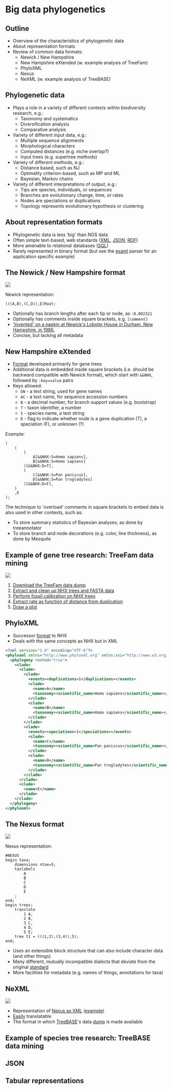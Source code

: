 Big data phylogenetics
======================

Outline
-------
- Overview of the characteristics of phylogenetic data
- About representation formats
- Review of common data formats:
  - Newick / New Hampshire
  - New Hampshire eXtended (w. example analysis of TreeFam)
  - PhyloXML
  - Nexus
  - NeXML (w. example analysis of TreeBASE)

Phylogenetic data
-----------------
- Plays a role in a variety of different contexts within biodiversity research, e.g.:
  - Taxonomy and systematics 
  - Diversification analysis
  - Comparative analysis
- Variety of different input data, e.g.:
  - Multiple sequence alignments
  - Morphological characters
  - Computed distances (e.g. niche overlap?)
  - Input trees (e.g. supertree methods)
- Variety of different methods, e.g.:
  - Distance based, such as NJ
  - Optimality criterion-based, such as MP and ML
  - Bayesian, Markov chains
- Variety of different interpretations of output, e.g.:
  - Tips are species, individuals, or sequences
  - Branches are evolutionary change, time, or rates
  - Nodes are speciations or duplications
  - Topology represents evolutionary hypothesis or clustering

About representation formats
----------------------------
- Phylogenetic data is less 'big' than NGS data
- Often simple text-based, web standards ([XML](https://www.w3.org/XML/), 
  [JSON](http://www.json.org/), [RDF](https://www.w3.org/RDF/))
- More amenable to relational databases ([SQL](https://en.wikipedia.org/wiki/SQL))
- Rarely represented in binary format (but see the [examl](ExaML.pdf) parser for an
  application specific example)


The Newick / New Hampshire format
---------------------------------

![](phylogeny.png)

Newick representation:

```
(((A,B),(C,D)),E)Root;
```

- Optionally has branch lengths after each tip or node, as `:0.002321`
- Optionally has comments inside square brackets, e.g. `[comment]`
- ['Invented' on a napkin at Newick's Lobster House in Durham, New Hampshire, in 1986.](http://evolution.genetics.washington.edu/phylip/newicktree.html)
- Concise, but lacking all metadata

New Hampshire eXtended
----------------------

- [Format](https://sites.google.com/site/cmzmasek/home/software/forester/nhx) developed 
  primarily for gene trees
- Additional data is embedded inside square brackets (i.e. should be backward compatible
  with Newick format), which start with `&&NHX`, followed by `:key=value` pairs 
- Keys allowed:
  - `GN` - a text string, used for gene names
  - `AC` - a text name, for sequence accession numbers
  - `B`  - a decimal number, for branch support values (e.g. bootstrap)
  - `T`  - taxon identifier, a number
  - `S`  - species name, a text string 
  - `D`  - flag to indicate whether node is a gene duplication (T), a speciation (F), or
    unknown (?)

Example:

```
(
	(
		(
			A[&&NHX:S=Homo sapiens],
			B[&&NHX:S=Homo sapiens]		
		)[&&NHX:D=T],
		(
			C[&&NHX:S=Pan paniscus],
			D[&&NHX:S=Pan troglodytes]
		)[&&NHX:D=F],	
	)	
	,E
);
```
The technique to 'overload' comments in square brackets to embed data is also used in 
other contexts, such as:
- To store summary statistics of Bayesian analyses, as done by treeannotator
- To store branch and node decorations (e.g. color, line thickness), as done by Mesquite

Example of gene tree research: TreeFam data mining
--------------------------------------------------

![](treefam.png)

1. [Download the TreeFam data dump](https://github.com/rvosa/bh15/blob/master/pipeline.sh)
2. [Extract and clean up NHX trees and FASTA data](https://github.com/rvosa/bh15/blob/master/script/treefammer.pl)
3. [Perform fossil calibration on NHX trees](https://github.com/rvosa/bh15/blob/master/script/ratogrammer.pl)
4. [Extract rate as function of distance from duplication](https://github.com/rvosa/bh15/blob/master/script/ratebydist.pl)
5. [Draw a plot](https://github.com/rvosa/bh15/blob/master/script/scatterplt.R)

PhyloXML
--------

- Successor [format](phyloxml.pdf) to NHX
- Deals with the same concepts as NHX but in XML

```xml
<?xml version="1.0" encoding="UTF-8"?>
<phyloxml xmlns="http://www.phyloxml.org" xmlns:xsi="http://www.w3.org/2001/XMLSchema-instance" xsi:schemaLocation="http://www.phyloxml.org http://www.phyloxml.org/1.10/phyloxml.xsd">
  <phylogeny rooted="true">
    <clade>
      <clade>
        <clade>
          <events><duplications>1</duplications></events>
          <clade>
            <name>A</name>
            <taxonomy><scientific_name>Homo sapiens</scientific_name></taxonomy>
          </clade>
          <clade>
            <name>B</name>
            <taxonomy><scientific_name>Homo sapiens</scientific_name></taxonomy>            
          </clade>
        </clade>
        <clade>
          <events><speciations>1</speciations></events>
          <clade>
            <name>C</name>
            <taxonomy><scientific_name>Pan paniscus</scientific_name></taxonomy>            
          </clade>
          <clade>
            <name>D</name>
            <taxonomy><scientific_name>Pan troglodytes</scientific_name></taxonomy>            
          </clade>
        </clade>
      </clade>
      <clade>
        <name>E</name>
      </clade>
    </clade>
  </phylogeny>
</phyloxml>
```

The Nexus format
----------------

![](phylogeny.png)

Nexus representation:

```
#NEXUS
begin taxa;
	dimensions ntax=5;
	taxlabels
		A
		B
		C
		D
		E
	;		
end;
begin trees;
	translate
		1 A,
		2 B,
		3 C,
		4 D,
		5 E;
	tree t1 = (((1,2),(3,4)),5);
end;
```

- Uses an extensible block structure that can also include character data (and other 
  things)
- Many different, mutually incompatible dialects that deviate from the original 
  [standard](NEXUS_final.pdf)
- More facilities for metadata (e.g. names of things, annotations for taxa)

NeXML
-----

![](nexml.gif)

- Representation of [Nexus as XML](nexml.pdf) ([example](tree.xml))
- [Easily](nexus2nexml.pl) translatable 
- The format in which [TreeBASE](http://treebase.org)'s data 
  [dump](https://github.com/TreeBASE/supertreebase) is made available

Example of species tree research: TreeBASE data mining
------------------------------------------------------

JSON
----

Tabular representations
-----------------------
